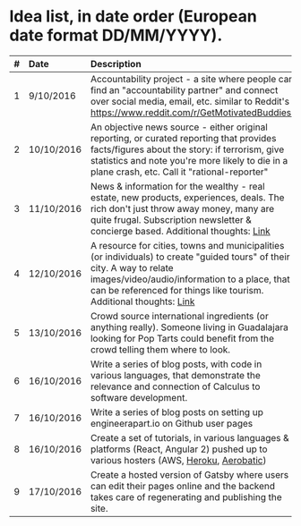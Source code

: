 # Idea list, in date order (European date format DD/MM/YYYY).

| #  	| Date  	|Description  	|
|-------- |:---|:-------------- |
| 1  	| 9/10/2016    | Accountability project - a site where people can find an "accountability partner" and connect over social media, email, etc. similar to Reddit's https://www.reddit.com/r/GetMotivatedBuddies/ | 
| 2  	| 10/10/2016    | An objective news source - either original reporting, or curated reporting that provides facts/figures about the story: if terrorism, give statistics and note you're more likely to die in a plane crash, etc. Call it "rational-reporter" | 
| 3  	| 11/10/2016    | News & information for the wealthy - real estate, new products, experiences, deals. The rich don't just throw away money, many are quite frugal. Subscription newsletter & concierge based. Additional thoughts: [Link](https://github.com/napolux/1000ideas/blob/master/ideas/luxury_news_for_rich_people/README.md) | 
| 4  	| 12/10/2016    | A resource for cities, towns and municipalities (or individuals) to create "guided tours" of their city. A way to relate images/video/audio/information to a place, that can be referenced for things like tourism. Additional thoughts: [Link](https://news.ycombinator.com/item?id=12570324) | 
| 5  	| 13/10/2016    | Crowd source international ingredients (or anything really). Someone living in Guadalajara looking for Pop Tarts could benefit from the crowd telling them where to look. | 
| 6  	| 16/10/2016    | Write a series of blog posts, with code in various languages, that demonstrate the relevance and connection of Calculus to software development. | 
| 7  	| 16/10/2016    | Write a series of blog posts on setting up engineerapart.io on Github user pages | 
| 8  	| 16/10/2016    | Create a set of tutorials, in various languages & platforms (React, Angular 2) pushed up to various hosters (AWS, [Heroku](https://www.garron.me/en/blog/deploy-host-jekyll-static-site-free-heroku.html), [Aerobatic](https://www.aerobatic.com/blog/gatsbyjs)) | 
| 9  	| 17/10/2016    | Create a hosted version of Gatsby where users can edit their pages online and the backend takes care of regenerating and publishing the site. | 
